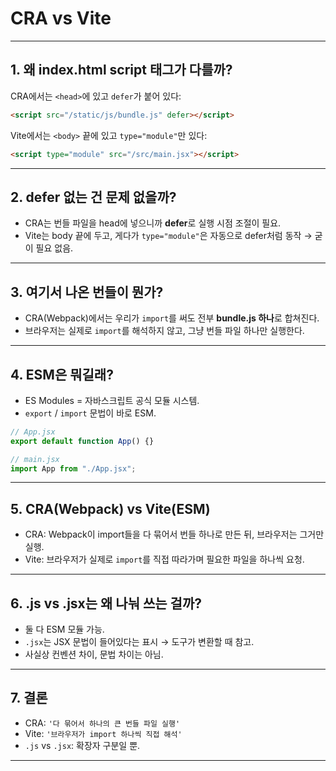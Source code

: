 # CRA vs Vite

---

## 1. 왜 index.html script 태그가 다를까?

CRA에서는 `<head>`에 있고 `defer`가 붙어 있다:

```html
<script src="/static/js/bundle.js" defer></script>
```

Vite에서는 `<body>` 끝에 있고 `type="module"`만 있다:

```html
<script type="module" src="/src/main.jsx"></script>
```

---

## 2. defer 없는 건 문제 없을까?

- CRA는 번들 파일을 head에 넣으니까 **defer**로 실행 시점 조절이 필요.
- Vite는 body 끝에 두고, 게다가 `type="module"`은 자동으로 defer처럼 동작 → 굳이 필요 없음.

---

## 3. 여기서 나온 번들이 뭔가?

- CRA(Webpack)에서는 우리가 `import`를 써도 전부 **bundle.js 하나**로 합쳐진다.
- 브라우저는 실제로 `import`를 해석하지 않고, 그냥 번들 파일 하나만 실행한다.

---

## 4. ESM은 뭐길래?

- ES Modules = 자바스크립트 공식 모듈 시스템.
- `export` / `import` 문법이 바로 ESM.

```js
// App.jsx
export default function App() {}

// main.jsx
import App from "./App.jsx";
```

---

## 5. CRA(Webpack) vs Vite(ESM)

- CRA: Webpack이 import들을 다 묶어서 번들 하나로 만든 뒤, 브라우저는 그거만 실행.
- Vite: 브라우저가 실제로 `import`를 직접 따라가며 필요한 파일을 하나씩 요청.

---

## 6. .js vs .jsx는 왜 나눠 쓰는 걸까?

- 둘 다 ESM 모듈 가능.
- `.jsx`는 JSX 문법이 들어있다는 표시 → 도구가 변환할 때 참고.
- 사실상 컨벤션 차이, 문법 차이는 아님.

---

## 7. 결론

- CRA: `'다 묶어서 하나의 큰 번들 파일 실행'`
- Vite: `'브라우저가 import 하나씩 직접 해석'`
- `.js` vs `.jsx`: 확장자 구분일 뿐.

---
